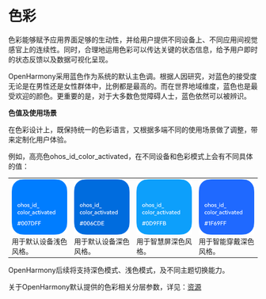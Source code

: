 # 色彩


色彩能够赋予应用界面足够的生动性，并给用户提供不同设备上、不同应用间视觉感官上的连续性。同时，合理地运用色彩可以传达关键的状态信息，给予用户即时的状态反馈以及数据可视化呈现。


OpenHarmony采用蓝色作为系统的默认主色调。根据人因研究，对蓝色的接受度无论是在男性还是女性群体中，比例都是最高的。而在世界地域维度，蓝色也是最受欢迎的颜色。更重要的是，对于大多数色觉障碍人士，蓝色依然可以被辨识。


**色值及使用场景**


在色彩设计上，既保持统一的色彩语言，又根据多端不同的使用场景做了调整，带来定制化用户体验。


例如，高亮色ohos_id_color_activated，在不同设备和色彩模式上会有不同具体的值：


| | | | |
| -------- | -------- | -------- | -------- |
| ![zh-cn_image_0000001268654109](figures/zh-cn_image_0000001268654109.png)<br/>用于默认设备浅色风格。 | ![zh-cn_image_0000001223973992](figures/zh-cn_image_0000001223973992.png)<br/>用于默认设备深色风格。 | ![zh-cn_image_0000001223973996](figures/zh-cn_image_0000001223973996.png)<br/>用于智慧屏深色风格。 | ![zh-cn_image_0000001224333892](figures/zh-cn_image_0000001224333892.png)<br/>用于智能穿戴深色风格。 |


OpenHarmony后续将支持深色模式、浅色模式，及不同主题切换能力。


关于OpenHarmony默认提供的色彩相关分层参数，详见：[资源](OHOS_资源分层设计表_V1.0.01.xlsm)
